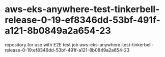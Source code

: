 # aws-eks-anywhere-test-tinkerbell-release-0-19-ef8346dd-53bf-491f-a121-8b0849a2a654-23
repository for use with E2E test job aws-eks-anywhere-test-tinkerbell-release-0-19:ef8346dd-53bf-491f-a121-8b0849a2a654-23
